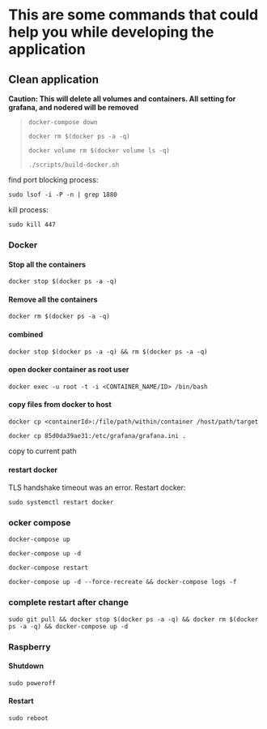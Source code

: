 # This are some commands that could help you while developing the application

## Clean application
**Caution: This will delete all volumes and containers. All setting for grafana, and nodered will be removed**


> ```shell
> docker-compose down
> ```
> 
> ```shell
> docker rm $(docker ps -a -q)
> ```
> 
> ```shell
> docker volume rm $(docker volume ls -q)
> ```
> 
> ```shell
> ./scripts/build-docker.sh
> ```




find port blocking process: 
```shell
sudo lsof -i -P -n | grep 1880
```

kill process: 
```shell
sudo kill 447
```

### Docker
#### Stop all the containers
```shell
docker stop $(docker ps -a -q)
```

#### Remove all the containers
```shell
docker rm $(docker ps -a -q)
```

#### combined
```shell
docker stop $(docker ps -a -q) && rm $(docker ps -a -q)
```

#### open docker container as root user
```shell
docker exec -u root -t -i <CONTAINER_NAME/ID> /bin/bash
```

#### copy files from docker to host
```shell
docker cp <containerId>:/file/path/within/container /host/path/target
```

```shell
docker cp 85d0da39ae31:/etc/grafana/grafana.ini .
``` 
copy to current path

#### restart docker
TLS handshake timeout was an error. Restart docker:

```shell
sudo systemctl restart docker
```


### ocker compose
```shell
docker-compose up
```
```shell
docker-compose up -d
```

```shell
docker-compose restart
```

```shell
docker-compose up -d --force-recreate && docker-compose logs -f
```
### complete restart after change


```shell
sudo git pull && docker stop $(docker ps -a -q) && docker rm $(docker ps -a -q) && docker-compose up -d
```

### Raspberry
#### Shutdown

```shell
sudo poweroff
```

#### Restart
```shell
sudo reboot
```
